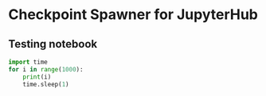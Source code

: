 # Checkpoint Spawner for JupyterHub

## Testing notebook
```python
import time
for i in range(1000):
    print(i)
    time.sleep(1)
```